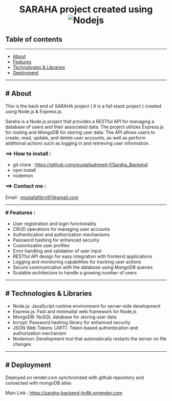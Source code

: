 <!DOCTYPE html>
<html>
  <head> </head>
  <body>
    <h1 style="text-align: center">
      SARAHA project created using 
      <span
      >
        <img alt="Nodejs" src="https://img.shields.io/badge/-Nodejs-43853d?style=flat-square&logo=Node.js&logoColor=white" /></span
      >
    </h1>
    <h2>Table of contents</h2>
    <hr />
    <ul id="table-contents">
      <li><a href="#About">About</a></li>
      <li><a href="#Features">Features</a></li>
      <li><a href="#Technologies&Libraries">Technologies & Libraries</a></li>
      <li><a href="#Deployment">Deployment</a></li>
    </ul>
    <hr />
    <section id="About">
      <h2># About</h2>
      <p>
        This is the back end of SARAHA project ( It is a full stack project ) created using Node.js & Express.js.
      </p>
      <p>
        Saraha is a Node.js project that provides a RESTful API for managing a database of users and their associated data. The project utilizes Express.js for routing and MongoDB for storing user data. The API allows users to create, read, update, and delete user accounts, as well as perform additional actions such as logging in and retrieving user information.
      </p>
      <h3 style="margin-top: 4px">==> How to install :</h3>
      <ul>
        <li>
          git clone :
          <a href="https://github.com/mustafaahmed-f/Saraha_Backend"
            >https://github.com/mustafaahmed-f/Saraha_Backend</a
          >
        </li>
        <li>npm install</li>
        <li>nodemon</li>
      </ul>
      <h3 style="margin-top: 4px">==> Contact me :</h3>
      <p>
        Email :
        <a href="mailto:mostafafikry97@gmail.com">mostafafikry97@gmail.com</a>
      </p>
    </section>
    <hr />
    <section id="features">
    <h3 style="margin-top: 4px"># Features :</h3>
      <ul>
        <li>User registration and login functionality</li>
        <li>CRUD operations for managing user accounts</li>
        <li>Authentication and authorization mechanisms</li>
        <li>Password hashing for enhanced security</li>
        <li>Customizable user profiles</li>
        <li>Error handling and validation of user input</li>
        <li>RESTful API design for easy integration with frontend applications</li>
        <li>Logging and monitoring capabilities for tracking user actions</li>
        <li>Secure communication with the database using MongoDB queries</li>
        <li>Scalable architecture to handle a growing number of users</li>
      </ul>
      </section>
      <hr />
    <section id="Technologies&Libraries">
      <h2># Technologies & Libraries</h2>
      <ul>
        <li>Node.js: JavaScript runtime environment for server-side development</li>
        <li>Express.js: Fast and minimalist web framework for Node.js</li>
        <li>MongoDB: NoSQL database for storing user data</li>
        <li>bcrypt: Password hashing library for enhanced security</li>
        <li>JSON Web Tokens (JWT): Token-based authentication and authorization mechanism</li>
        <li>Nodemon: Development tool that automatically restarts the server on file changes</li>
      </ul>
    </section>
    <hr /> 
  <section id="Deployment">
      <h2># Deployment</h2>
      <p>
        Deployed on render.com synchronized with github repository and connected
        with mongoDB atlas
      </p>
      <p>
        Main Link :
        <a href="https://saraha-backend-hv8k.onrender.com"
          >https://saraha-backend-hv8k.onrender.com</a
        >
      </p>
    </section>
  </body>
</html>
